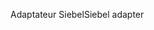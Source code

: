 <span data-ttu-id="0f90b-101">Adaptateur Siebel</span><span class="sxs-lookup"><span data-stu-id="0f90b-101">Siebel adapter</span></span>